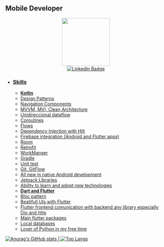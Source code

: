 ## Mobile Developer 

<div id="header" align="center">
    <img src="https://media.giphy.com/media/SQTSmiJl0uKoZNdv1T/giphy.gif" width="150"/>
    <div id="badges">
        <a href="https://www.linkedin.com/in/janderdeveloper/" target="_blank">
            <img src="https://img.shields.io/badge/LinkedIn-blue?style=for-the-badge&logo=linkedin&logoColor=white" alt="LinkedIn Badge"/>
	</div>
        
</div>


- ### Skills
	- **Kotlin**
	- Design Patterns
	- Navigation Components
	- MVVM, MVI, Clean Architecture
	- Unidireccional dataflow
	- Coroutines 
	- Flows
	- Dependency Injection with Hilt
	- Firebase integration (Android and Flutter apps)
	- Room 
	- Retrofit
	- WorkManger
	- Gradle
	- Unit test
	- Git, GitFlow
	- All new in native Android development
	- Jetpack Libraries
	- Ability to learn and adopt new technologies
	- **Dart and Flutter**
	- Bloc pattern
	- Beatifull UIs with Flutter
	- Flutter frontend comunication with backend any library especially Dio and http
	- Main flutter packages
	- Local databases
	- Lover of Python in my free time

![Anurag's GitHub stats](https://github-readme-stats.vercel.app/api?username=jander96&show_icons=true&theme=dark) | [![Top Langs](https://github-readme-stats.vercel.app/api/top-langs/?username=jander96&layout=donut)](https://github.com/anuraghazra/github-readme-stats)


<!--
**jander96/jander96** is a ✨ _special_ ✨ repository because its `README.md` (this file) appears on your GitHub profile.

Here are some ideas to get you started:

- 🔭 I’m currently working on ...
- 🌱 I’m currently learning ...
- 👯 I’m looking to collaborate on ...
- 🤔 I’m looking for help with ...
- 💬 Ask me about ...
- 📫 How to reach me: ...
- 😄 Pronouns: ...
- ⚡ Fun fact: ...
-->
